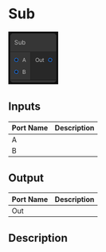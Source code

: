 # Sub
![Mixture.VectorSubNode](../../images/Mixture.VectorSubNode.png)
## Inputs
Port Name | Description
--- | ---
A | 
B | 

## Output
Port Name | Description
--- | ---
Out | 

## Description


